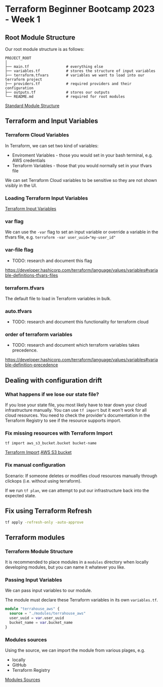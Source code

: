 # Terraform Beginner Bootcamp 2023 - Week 1

## Root Module Structure

Our root module structure is as follows:

```
PROJECT_ROOT
│
├── main.tf                 # everything else
├── variables.tf            # stores the structure of input variables
├── terraform.tfvars        # variables we want to load into our terraform project
├── providers.tf            # required providers and their configuration
├── outputs.tf              # stores our outputs
└── README.md               # required for root modules
```

[Standard Module Structure](https://developer.hashicorp.com/terraform/language/modules/develop/structure)

## Terraform and Input Variables

### Terraform Cloud Variables

In Terraform, we can set two kind of variables:
- Enviroment Variables - those you would set in your bash terminal, e.g. AWS credentials
- Terraform Variables - those that you would normally set in your tfvars file

We can set Terraform Cloud variables to be sensitive so they are not shown visibly in the UI. 

### Loading Terraform Input Variables

[Terraform Input Variables](https://developer.hashicorp.com/terraform/language/values/variables)

### var flag

We can use the `-var` flag to set an input variable or override a variable in the tfvars file, e.g. `terraform -var user_uuid="my-user_id"`

### var-file flag

- TODO: research and document this flag

https://developer.hashicorp.com/terraform/language/values/variables#variable-definitions-tfvars-files

### terraform.tfvars

The default file to load in Terraform variables in bulk. 

### auto.tfvars

- TODO: research and document this functionality for terraform cloud

### order of terraform variables

- TODO: research and document which terraform variables takes precedence.

https://developer.hashicorp.com/terraform/language/values/variables#variable-definition-precedence

## Dealing with configuration drift

### What happens if we lose our state file?

If you lose your state file, you most likely have to tear down your cloud infrastructure manually. You can use `tf import` but it won't work for all cloud resources. You need to check the provider's documentation in the Terraform Registry to see if the resource supports import. 

### Fix missing resources with Terraform Import

`tf import aws_s3_bucket.bucket bucket-name` 

[Terraform Import](https://developer.hashicorp.com/terraform/cli/import)
[AWS S3 bucket](https://registry.terraform.io/providers/hashicorp/aws/latest/docs/resources/s3_bucket#import)

### Fix manual configuration

Scenario: If someone deletes or modifies cloud resources manually through clickops (i.e. without using terraform).

If we run `tf plan`, we can attempt to put our infrastructure back into the expected state. 

## Fix using Terraform Refresh

```sh
tf apply -refresh-only -auto-approve
```

## Terraform modules

### Terraform Module Structure

It is recommended to place modules in a `modules` directory when locally developing modules, but you can name it whatever you like. 

### Passing Input Variables

We can pass input variables to our module. 

The module must declare these Terraform variables in its own `variables.tf`. 

```tf
module "terrahouse_aws" {
  source = "./modules/terrahouse_aws"
  user_uuid = var.user_uuid
  bucket_name = var.bucket_name
}
```

### Modules sources

Using the source, we can import the module from various plages, e.g. 
- locally
- GitHub
- Terraform Registry



[Modules Sources](https://developer.hashicorp.com/terraform/language/modules/sources)

